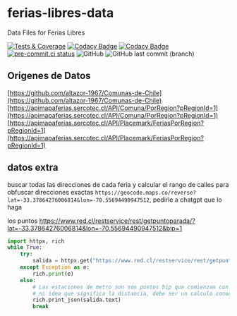 # ferias-libres-data

Data Files for Ferias Libres

[![Tests & Coverage](https://github.com/mariofix/ferias-libres-data/actions/workflows/Tests.yml/badge.svg?branch=main)](https://github.com/mariofix/ferias-libres-data/actions/workflows/Tests.yml)
[![Codacy Badge](https://app.codacy.com/project/badge/Grade/c744545bcd4e419abbbf931781b64346)](https://app.codacy.com/gh/mariofix/ferias-libres-data/dashboard?utm_source=gh&utm_medium=referral&utm_content=&utm_campaign=Badge_grade)
[![Codacy Badge](https://app.codacy.com/project/badge/Coverage/c744545bcd4e419abbbf931781b64346)](https://app.codacy.com/gh/mariofix/ferias-libres-data/dashboard?utm_source=gh&utm_medium=referral&utm_content=&utm_campaign=Badge_coverage)
[![pre-commit.ci status](https://results.pre-commit.ci/badge/github/mariofix/ferias-libres-data/main.svg)](https://results.pre-commit.ci/latest/github/mariofix/ferias-libres-data/main)
![GitHub](https://img.shields.io/github/license/mariofix/ferias-libres-data)
![GitHub last commit (branch)](https://img.shields.io/github/last-commit/mariofix/ferias-libres-data/main)

## Origenes de Datos

[https://github.com/altazor-1967/Comunas-de-Chile](https://github.com/altazor-1967/Comunas-de-Chile)
[https://apimapaferias.sercotec.cl/API/Comuna/PorRegion?pRegionId=1](https://apimapaferias.sercotec.cl/API/Comuna/PorRegion?pRegionId=1)
[https://apimapaferias.sercotec.cl/API/Placemark/FeriasPorRegion?pRegionId=1](https://apimapaferias.sercotec.cl/API/Placemark/FeriasPorRegion?pRegionId=1)

## datos extra

buscar todas las direcciones de cada feria y calcular el rango de calles para obfuscar direcciones exactas
`https://geocode.maps.co/reverse?lat=-33.37864276006814&lon=-70.55694490947512`, pedirle a chatgpt que lo haga

los puntos
https://www.red.cl/restservice/rest/getpuntoparada/?lat=-33.37864276006814&lon=-70.55694490947512&bip=1

```python
import httpx, rich
while True:
    try:
        salida = httpx.get("https://www.red.cl/restservice/rest/getpuntoparada/?lat=-33.37864276006814&lon=-70.55694490947512&bip=1",verify=False, timeout=15.0)
    except Exception as e:
        rich.print(e)
    else:
        # Las estaciones de metro son son puntos bip que comienzan con "name" : "METRO*"
        # ni idea que significa la distancia, debe ser un calculo conocido
        rich.print_json(salida.text)
        break
```
